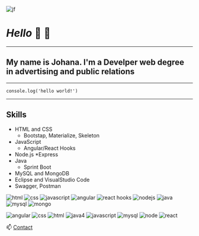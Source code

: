 

<!-- HEADINGS-->
![jf](jfs.png)
# *Hello*  👋  👋 
___
## My name is Johana. I'm a **Develper** web degree in **advertising and public relations**
___
`console.log('hello world!')`
___


## **Skills**  

* HTML and CSS
    * Bootstap, Materialize, Skeleton
* JavaScript
    * Angular/React Hooks
* Node.js
    *Express
* Java 
    * Sprint Boot
* MySQL and MongoDB
* Eclipse and VisualStudio Code
* Swagger, Postman

![html](html.png) 
![css](css.png)
![javascript](javascript.png)
![angular](angular.png)
![react hooks](react.png)
![nodejs](node.png)
![java](java4.png)
![mysql](mysql.png) 
 ![mongo](mongo.png)
 
 ![angular](https://user-images.githubusercontent.com/52407043/126009946-bc40990d-8422-4704-a095-e0c1cdb2f45b.png)
![css](https://user-images.githubusercontent.com/52407043/126009947-4feca36f-4051-46e0-a836-fb81de866cd9.png)
![html](https://user-images.githubusercontent.com/52407043/126009948-8463c594-8bc8-4973-9868-aee10414428b.png)
![java4](https://user-images.githubusercontent.com/52407043/126009950-99805ccc-1fd8-47e3-adaf-7134c3bbd31b.png)
![javascript](https://user-images.githubusercontent.com/52407043/126009953-0db2bc89-5b1f-418a-a61f-77122cc11c68.png)
![mysql](https://user-images.githubusercontent.com/52407043/126009954-2cca0b7f-4cb5-448c-911a-bf30d5f084db.png)
![node](https://user-images.githubusercontent.com/52407043/126009956-d175bc83-01c6-4efe-8115-0dad68c8bd0b.png)
![react](https://user-images.githubusercontent.com/52407043/126009957-f4a89a92-8fd4-412d-ae08-391a779624fd.png)


 📫 [Contact](https://www.linkedin.com/in/johanapublicista-programadoraweb/)
